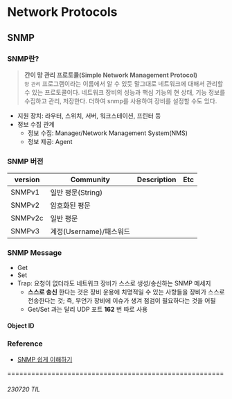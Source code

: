 # Network Protocols

## SNMP
### SNMP란?

> **간이 망 관리 프로토콜(Simple Network Management Protocol)**<br>
> `망` `관리` 프로그램이라는 이름에서 알 수 있듯 말그대로 네트워크에 대해서 관리할 수 있는 프로토콜이다. 네트워크 장비의 성능과 핵심 기능의 현 상태, 기능 정보를 수집하고 관리, 저장한다. 더하여 snmp를 사용하여 장비를 설정할 수도 있다.<br>

- 지원 장치: 라우터, 스위치, 서버, 워크스테이션, 프린터 등 
- 정보 수집 관계
    - 정보 수집: Manager/Network Management System(NMS)
    - 정보 제공: Agent

### SNMP 버전
| version | Community | Description | Etc |
|--------|--------|--------|--------|
| SNMPv1 | 일반 평문(String) | | |
| SNMPv2 | 암호화된 평문| | |
| SNMPv2c | 일반 평문 | | |
| SNMPv3 | 계정(Username)/패스워드 | | |


### SNMP Message
- Get
- Set
- Trap: 요청이 없더라도 네트워크 장비가 스스로 생성/송신하는 SNMP 메세지
    - **스스로 송신** 한다는 것은 장비 운용에 치명적일 수 있는 사항들을 장비가 스스로 전송한다는 것; 즉, 무언가 장비에 이슈가 생겨 점검이 필요하다는 것을 어필
    - Get/Set 과는 달리 UDP 포트 **162** 번 따로 사용

#### Object ID




### Reference
- [SNMP 쉽게 이해하기](https://aws-hyoh.tistory.com/179)


======================================================
###### 230720 TIL